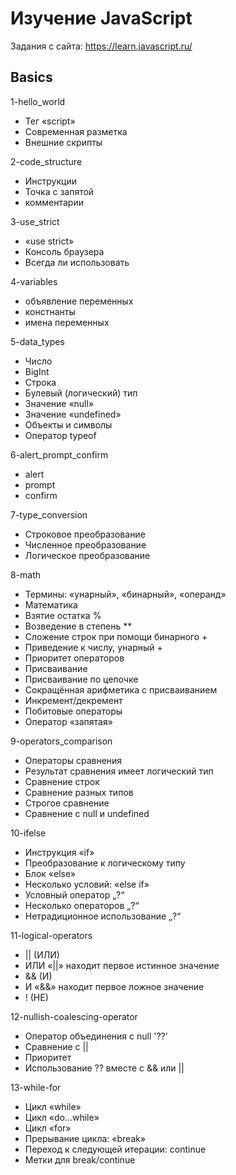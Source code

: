 # Изучение JavaScript
Задания с сайта: https://learn.javascript.ru/


Basics
----------------------------
1-hello_world
- Тег «script»
- Современная разметка
- Внешние скрипты

2-code_structure
- Инструкции
- Точка с запятой
- комментарии

3-use_strict
- «use strict»
- Консоль браузера
- Всегда ли использовать

4-variables
- объявление переменных
- констнанты
- имена переменных

5-data_types
- Число
- BigInt
- Строка
- Булевый (логический) тип
- Значение «null»
- Значение «undefined»
- Объекты и символы
- Оператор typeof

6-alert_prompt_confirm
- alert
- prompt
- confirm

7-type_conversion
- Строковое преобразование
- Численное преобразование
- Логическое преобразование

8-math
- Термины: «унарный», «бинарный», «операнд»
- Математика
- Взятие остатка %
- Возведение в степень **
- Сложение строк при помощи бинарного +
- Приведение к числу, унарный +
- Приоритет операторов
- Присваивание
- Присваивание по цепочке
- Сокращённая арифметика с присваиванием
- Инкремент/декремент
- Побитовые операторы
- Оператор «запятая»

9-operators_comparison
- Операторы сравнения
- Результат сравнения имеет логический тип
- Сравнение строк
- Сравнение разных типов
- Строгое сравнение
- Сравнение с null и undefined

10-ifelse
- Инструкция «if»
- Преобразование к логическому типу
- Блок «else»
- Несколько условий: «else if»
- Условный оператор „?“
- Несколько операторов „?“
- Нетрадиционное использование „?“

11-logical-operators
- || (ИЛИ)
- ИЛИ «||» находит первое истинное значение
- && (И)
- И «&&» находит первое ложное значение
- ! (НЕ)

12-nullish-coalescing-operator
- Оператор объединения с null '??'
- Сравнение с ||
- Приоритет
- Использование ?? вместе с && или ||

13-while-for
- Цикл «while»
- Цикл «do…while»
- Цикл «for»
- Прерывание цикла: «break»
- Переход к следующей итерации: continue
- Метки для break/continue

